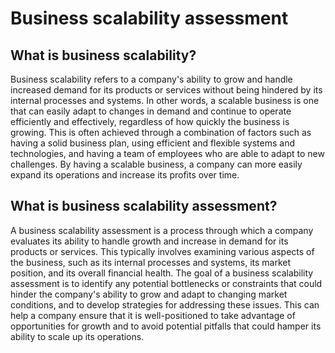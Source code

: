 # Business scalability assessment





## What is business scalability?

Business scalability refers to a company's ability to grow and handle increased demand for its products or services without being hindered by its internal processes and systems. 
In other words, a scalable business is one that can easily adapt to changes in demand and continue to operate efficiently and effectively, regardless of how quickly the business 
is growing. This is often achieved through a combination of factors such as having a solid business plan, using efficient and flexible systems and technologies, and having a team 
of employees who are able to adapt to new challenges. By having a scalable business, a company can more easily expand its operations and increase its profits over time.


## What is business scalability assessment?
A business scalability assessment is a process through which a company evaluates its ability to handle growth and increase in demand for its products or services. 
This typically involves examining various aspects of the business, such as its internal processes and systems, its market position, and its overall financial health. 
The goal of a business scalability assessment is to identify any potential bottlenecks or constraints that could hinder the company's ability to grow and adapt to changing 
market conditions, and to develop strategies for addressing these issues. This can help a company ensure that it is well-positioned to take advantage of opportunities for 
growth and to avoid potential pitfalls that could hamper its ability to scale up its operations.




